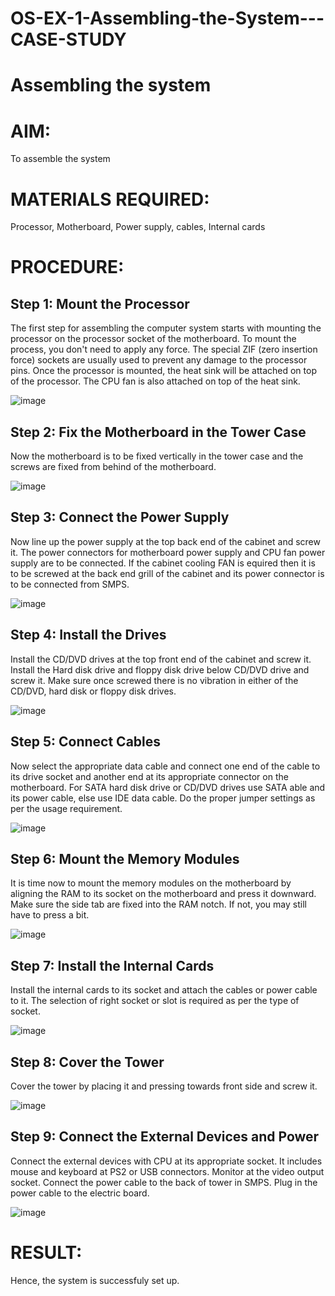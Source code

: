 # OS-EX-1-Assembling-the-System---CASE-STUDY
# Assembling the system
# AIM:
To assemble the system
# MATERIALS REQUIRED:
Processor, Motherboard, Power supply, cables, Internal cards
# PROCEDURE:
## Step 1: Mount the Processor
The first step for assembling the computer system starts with mounting the processor on the processor socket of the motherboard. To mount the process, you don't need to apply any force. The special ZIF (zero insertion force) sockets are usually used to prevent any damage to the processor pins. Once the processor is mounted, the heat sink will be attached on top of the processor. The CPU fan is also attached on top of the heat sink.

![image](https://github.com/R-Guruprasad/OS-EX-1-Assembling-the-System---CASE-STUDY/assets/119390308/8e9598a6-63be-4496-8dbe-636483cdc5bd)

## Step 2: Fix the Motherboard in the Tower Case
Now the motherboard is to be fixed vertically in the tower case and the screws are fixed from behind of the motherboard.

![image](https://github.com/R-Guruprasad/OS-EX-1-Assembling-the-System---CASE-STUDY/assets/119390308/45901144-67b0-4755-9cab-2b6b02c6b93f)

## Step 3: Connect the Power Supply
Now line up the power supply at the top back end of the cabinet and screw it. The power connectors for motherboard power supply and CPU fan power supply are to be connected. If the cabinet cooling FAN is equired then it is to be screwed at the back end grill of the cabinet and its power connector is to be connected from SMPS.

![image](https://github.com/R-Guruprasad/OS-EX-1-Assembling-the-System---CASE-STUDY/assets/119390308/a001a856-0d62-4141-ab53-3748a9e5c5a5)

## Step 4: Install the Drives

Install the CD/DVD drives at the top front end of the cabinet and screw it. Install the Hard disk drive and floppy disk drive below CD/DVD drive and screw it. Make sure once screwed there is no vibration in either of the CD/DVD, hard disk or floppy disk drives.

![image](https://github.com/R-Guruprasad/OS-EX-1-Assembling-the-System---CASE-STUDY/assets/119390308/e16358da-6ada-46a1-90a7-76778d44f5cc)

## Step 5: Connect Cables
Now select the appropriate data cable and connect one end of the cable to its drive socket and another end at its appropriate connector on the motherboard. For SATA hard disk drive or CD/DVD drives use SATA able and its power cable, else use IDE data cable. Do the proper jumper settings as per the usage requirement.

![image](https://github.com/R-Guruprasad/OS-EX-1-Assembling-the-System---CASE-STUDY/assets/119390308/fc4cb83e-d5fe-4cf2-962d-56e2c73de97c)

## Step 6: Mount the Memory Modules

It is time now to mount the memory modules on the motherboard by aligning the RAM to its socket on the motherboard and press it downward. Make sure the side tab are fixed into the RAM notch. If not, you may still have to press a bit.

![image](https://github.com/R-Guruprasad/OS-EX-1-Assembling-the-System---CASE-STUDY/assets/119390308/123586fa-6cb3-4061-8c79-cacc756ae52c)

## Step 7: Install the Internal Cards

Install the internal cards to its socket and attach the cables or power cable to it. The selection of right socket or slot is required as per the type of socket.

![image](https://github.com/R-Guruprasad/OS-EX-1-Assembling-the-System---CASE-STUDY/assets/119390308/f206e683-5ace-4dbd-9830-32fbf1bd8e7a)

## Step 8: Cover the Tower

Cover the tower by placing it and pressing towards front side and screw it.

![image](https://github.com/R-Guruprasad/OS-EX-1-Assembling-the-System---CASE-STUDY/assets/119390308/4182de55-ec68-4358-ba60-6762573ff7b5)

## Step 9: Connect the External Devices and Power

Connect the external devices with CPU at its appropriate socket. It includes mouse and keyboard at PS2 or USB connectors. Monitor at the video output socket. Connect the power cable to the back of tower in SMPS. Plug in the power cable to the electric board.

![image](https://github.com/R-Guruprasad/OS-EX-1-Assembling-the-System---CASE-STUDY/assets/119390308/b4c556a0-7524-441c-8afc-75f62acaf5d8)

# RESULT:

Hence, the system is successfuly set up.
